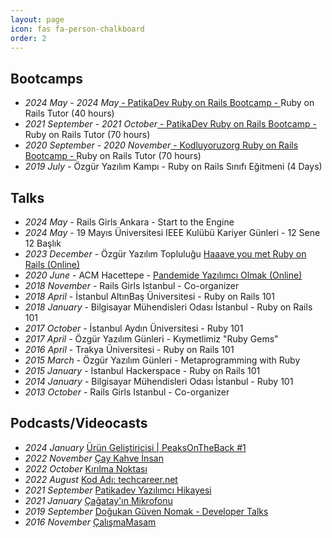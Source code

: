 ```yaml
---
layout: page
icon: fas fa-person-chalkboard
order: 2
---
```


<h2>Bootcamps</h2>
<ul>
<li><i>2024 May - 2024 May</i><a href="https://www.patika.dev/en/bootcamp/iwallet-turkiye-ruby-on-rails-bootcamp" target="_blank"> - PatikaDev Ruby on Rails Bootcamp - </a>Ruby on Rails Tutor (40 hours)</li>
  <li><i>2021 September - 2021 October</i><a href="https://www.patika.dev/en/bootcamp/protein-ruby-on-rails-bootcamp" target="_blank"> - PatikaDev Ruby on Rails Bootcamp - </a>Ruby on Rails Tutor (70 hours)</li>
  <li><i>2020 September - 2020 November</i><a href="https://www.kodluyoruz.org/bootcamp/istanbul-ruby-on-rails-bootcamp/" target="_blank"> - Kodluyoruzorg Ruby on Rails Bootcamp - </a>Ruby on Rails Tutor (70 hours)</li>
  <li><i>2019 July</i> - Özgür Yazılım Kampı - Ruby on Rails Sınıfı Eğitmeni (4 Days)</li>
</ul>

<h2>Talks</h2>
<ul>
  <li><i>2024 May</i> -  Rails Girls Ankara - Start to the Engine</li>
  <li><i>2024 May</i> -  19 Mayıs Üniversitesi IEEE Kulübü Kariyer Günleri - 12 Sene 12 Başlık</li>
  <li><i>2023 December</i> -  Özgür Yazılım Topluluğu <a href="https://www.youtube.com/watch?v=c486F7vwdq4">Haaave you met Ruby on Rails (Online)</a></li>
  <li><i>2020 June</i> - ACM Hacettepe - <a href="https://www.youtube.com/watch?v=9p74XLrshEA" target="_blank">Pandemide Yazılımcı Olmak (Online)</a></li>
  <li><i>2018 November</i> - Rails Girls Istanbul - Co-organizer</li>
  <li><i>2018 April</i> - İstanbul AltınBaş Üniversitesi - Ruby on Rails 101</li>
  <li><i>2018 January</i> - Bilgisayar Mühendisleri Odası İstanbul - Ruby on Rails 101</li>
  <li><i>2017 October</i> - İstanbul Aydın Üniversitesi - Ruby 101</li>
  <li><i>2017 April</i> - Özgür Yazılım Günleri - Kıymetlimiz "Ruby Gems"</li>
  <li><i>2016 April</i> - Trakya Üniversitesi - Ruby on Rails 101</li>
  <li><i>2015 March</i> - Özgür Yazılım Günleri - Metaprogramming with Ruby</li>
  <li><i>2015 January</i> - Istanbul Hackerspace - Ruby on Rails 101</li>
  <li><i>2014 January</i> - Bilgisayar Mühendisleri Odası İstanbul - Ruby 101</li>
  <li><i>2013 October</i> - Rails Girls Istanbul - Co-organizer</li>
</ul>

<h2>Podcasts/Videocasts</h2>
<ul>
  <li><i>2024 January </i><a href="https://www.youtube.com/watch?v=-xK5T7bUM0k" target="_blank"> Ürün Geliştiricisi | PeaksOnTheBack #1</a></li>
  <li><i>2022 November </i><a href="https://www.youtube.com/watch?v=rgdXnq1fMSw" target="_blank"> Çay Kahve İnsan</a></li>
  <li><i>2022 October </i><a href="https://open.spotify.com/episode/1JgWKjg4Izn9neaYtzS6rO?si=6841930a2b3942c1" target="_blank"> Kırılma Noktası</a></li>
  <li><i>2022 August </i><a href="https://open.spotify.com/episode/3Ym99zkzFTPhDh1qSKYKTE?si=dd23f2edec1d4075" target="_blank"> Kod Adı: techcareer.net</a></li>
  <li><i>2021 September </i><a href="https://medium.com/patika-dev/yaz%C4%B1l%C4%B1m-geli%C5%9Ftirme-topluluklar%C4%B1ndan-e%C4%9Fitmenli%C4%9Fe-ender-ahmet-yurtun-hikayesi-7fb437832ce5" target="_blank"> Patikadev Yazılımcı Hikayesi</a></li>
  <li><i>2021 January </i><a href="https://open.spotify.com/episode/5ckxE9u8N0vl9pqNmsyKf4" target="_blank"> Çağatay'ın Mikrofonu</a></li>
  <li><i>2019 September </i><a href="https://www.youtube.com/watch?v=cBdwlPcjzjQ" target="_blank"> Doğukan Güven Nomak - Developer Talks</a></li>
  <li><i>2016 November </i><a href="https://calismamasam.com/ender-ahmet-yurt" target="_blank"> ÇalışmaMasam</a></li>
</ul>